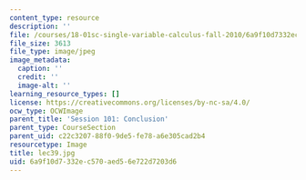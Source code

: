 ```yaml
---
content_type: resource
description: ''
file: /courses/18-01sc-single-variable-calculus-fall-2010/6a9f10d7332ec570aed56e722d7203d6_lec39.jpg
file_size: 3613
file_type: image/jpeg
image_metadata:
  caption: ''
  credit: ''
  image-alt: ''
learning_resource_types: []
license: https://creativecommons.org/licenses/by-nc-sa/4.0/
ocw_type: OCWImage
parent_title: 'Session 101: Conclusion'
parent_type: CourseSection
parent_uid: c22c3207-88f0-9de5-fe78-a6e305cad2b4
resourcetype: Image
title: lec39.jpg
uid: 6a9f10d7-332e-c570-aed5-6e722d7203d6
---
```


